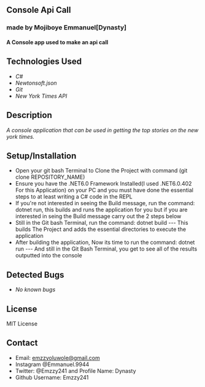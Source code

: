 ## Console Api Call
### made by Mojiboye Emmanuel[Dynasty]
#### A Console app used to make an api call
## Technologies Used
* _C#_
* _Newtonsoft.json_
* _Git_
* _New York Times API_

## Description 
_A console application that can be used in getting the top stories on the new york times._

## Setup/Installation
* Open your git bash Terminal to Clone the Project with command (git clone REPOSITORY_NAME)
* Ensure you have the .NET6.0 Framework Installed(I used .NET6.0.402 For this Application) on your PC and you must have done the essential steps to at least writing a C# code in the REPL
* If you're not interested in seeing the Build message, run the command: dotnet run, this builds and runs the application for you but if you are interested in seing the Build message carry out the 2 steps below
* Still in the Git bash Terminal, run the command: dotnet build --- This builds The Project and adds the essential directories to execute the application
* After building the application, Now its time to run the command: dotnet run --- And still in the Git Bash Terminal, you get to see all of the results outputted into the console

## Detected Bugs
* _No known bugs_

## License
MIT License

## Contact
* Email: emzzyoluwole@gmail.com
* Instagram @Emmanuel.9944
* Twitter: @Emzzy241 and Profile Name: Dynasty
* Github Username: Emzzy241